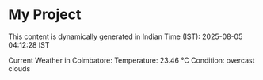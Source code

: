# My Project

This content is dynamically generated in Indian Time (IST): 2025-08-05 04:12:28 IST


Current Weather in Coimbatore:
Temperature: 23.46 °C
Condition: overcast clouds
